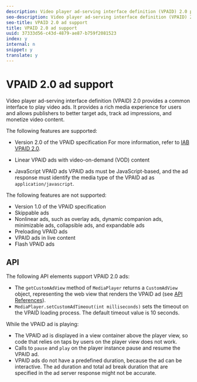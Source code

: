 ```yaml
---
description: Video player ad-serving interface definition (VPAID) 2.0 provides a common interface to play video ads. It provides a rich media experience for users and allows publishers to better target ads, track ad impressions, and monetize video content.
seo-description: Video player ad-serving interface definition (VPAID) 2.0 provides a common interface to play video ads. It provides a rich media experience for users and allows publishers to better target ads, track ad impressions, and monetize video content.
seo-title: VPAID 2.0 ad support
title: VPAID 2.0 ad support
uuid: 37333d56-c43d-4879-ae87-b759f2081523
index: y
internal: n
snippet: y
translate: y
---
```


# VPAID 2.0 ad support

Video player ad-serving interface definition (VPAID) 2.0 provides a common interface to play video ads. It provides a rich media experience for users and allows publishers to better target ads, track ad impressions, and monetize video content.

The following features are supported: 
* Version 2.0 of the VPAID specification For more information, refer to [IAB VPAID 2.0](http://www.iab.com/wp-content/uploads/2015/06/VPAID_2_0_Final_04-10-2012.pdf). 

* Linear VPAID ads with video-on-demand (VOD) content
* JavaScript VPAID ads VPAID ads must be JavaScript-based, and the ad response must identify the media type of the VPAID ad as `application/javascript`. 





The following features are not supported: 
* Version 1.0 of the VPAID specification
* Skippable ads
* Nonlinear ads, such as overlay ads, dynamic companion ads, minimizable ads, collapsible ads, and expandable ads
* Preloading VPAID ads
* VPAID ads in live content
* Flash VPAID ads




## API

The following API elements support VPAID 2.0 ads: 
* The `getCustomAdView` method of `MediaPlayer` returns a `CustomAdView` object, representing the web view that renders the VPAID ad (see [API References](http://help.adobe.com/en_US/primetime/api/psdk/javadoc/index.html)).
* `MediaPlayer.setCustomAdTimeout(int milliseconds)` sets the timeout on the VPAID loading process. The default timeout value is 10 seconds.






While the VPAID ad is playing: 
* The VPAID ad is displayed in a view container above the player view, so code that relies on taps by users on the player view does not work.
* Calls to `pause` and `play` on the player instance pause and resume the VPAID ad.
* VPAID ads do not have a predefined duration, because the ad can be interactive. The ad duration and total ad break duration that are specified in the ad server response might not be accurate. 





